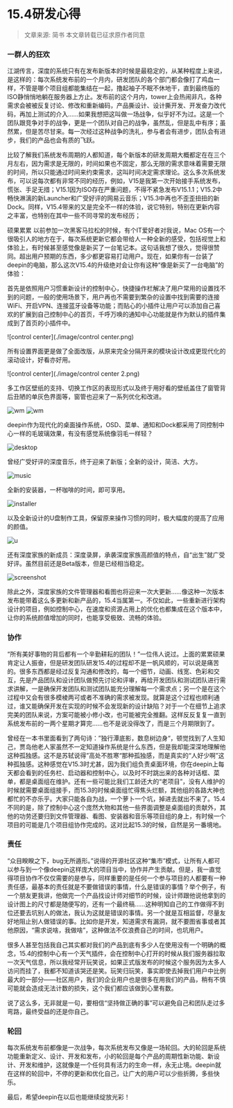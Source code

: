 # 15.4研发心得

> 文章来源: 简书 本文章转载已征求原作者同意

### 一群人的狂欢

江湖传言，深度的系统只有在发布新版本的时候是最稳定的，从某种程度上来说，是这样的：每次系统发布前的一个月内，研发团队的各个部门都会像打了鸡血一样，不管是哪个项目组都能集结在一起，撸起袖子不眠不休地干，直到最终版的ISO静悄悄地躺在服务器上方止。发布前的这个月内，tower上会热闹非凡，各种需求会被被反复讨论、修改和重新编码，产品撕设计、设计撕开发、开发奋力改代码，再加上测试的介入……如果我想把这叫做一场战争，似乎好不为过。这是一个团队跟竞争对手的战争，更是一个团队对自己的战争，虽然乱，但是乱中有序；虽然累，但是苦尽甘来。每一次经过这种战争的洗礼，参与者会有进步，团队会有进步，我们的产品也会有质的飞跃。

比较了解我们系统发布周期的人都知道，每个新版本的研发周期大概都定在在三个月左右，因为需求是无限的，时间如果也不固定，那么无限的需求意味着需要无限的时间，所以只能通过时间来约束需求，这叫时间决定需求理论。这么多次系统发布，可以说每次都有非常不同的经历，例如，V15是我第一次开始接手系统发布，慌张、手足无措；V15.1因为ISO存在严重问题，不得不紧急发布V15.1.1；V15.2中畅快淋漓的新Launcher和广受好评的网易云音乐；V15.3中再也不歪歪扭扭的新Dock。同样，V15.4带来的又是完全不一样的体验，说它特别，特别在更新内容之丰富，也特别在其中一些不同寻常的发布经历；

硕果累累
 以前参加一次黑客马拉松的时候，有个IT爱好者对我说，Mac OS有一个很吸引人的地方在于，每次系统更新它都会带给人一种全新的感受，包括视觉上和体验上，有时候甚至感觉像是新买了一台笔记本。这句话我想了很久，觉得很赞同。超出用户预期的东西，多少都更容易打动用户。现在，如果你有一台装了deepin的电脑，那么这次V15.4的升级绝对会让你有这种“像是新买了一台电脑”的体验：

首先是依照用户习惯重新设计的控制中心，快捷操作栏解决了用户常用的设置找不到的问题，一般的使用场景下，用户再也不需要到繁杂的设置中找到需要的连接WiFi、开启VPN、连接蓝牙设备等功能；而贴心的小插件让用户可以添加自己喜欢的扩展到自己控制中心的首页，千呼万唤的通知中心功能就是作为默认的插件集成到了首页的小插件中。

![control center](./image/control center.png)

所有设置界面更是做了全面改版，从原来完全分隔开来的模块设计改成更现代化的滚动设计，好看亦好用。

![control center](./image/control center 2.png)

多工作区壁纸的支持、切换工作区的表现形式以及终于用好看的壁纸盖住了窗管背后丑陋的单灰色界面等，窗管也迎来了一系列优化和改进。

![wm](./image/wm.png)
![wm](./image/wm2.png)

deepin作为现代化的桌面操作系统，OSD、菜单、通知和Dock都采用了同控制中心一样的毛玻璃效果，有没有感觉系统像羽毛一样轻？

![desktop](./image/desktop.png)

曾经广受好评的深度音乐，终于迎来了新版；全新的设计，简洁、大方。

![music](./image/music.png)

全新的安装器，一杯咖啡的时间，即可享用。

![installer](./image/installer.jpg)

以及全新设计的U盘制作工具，保留原来操作习惯的同时，极大幅度的提高了应用的颜值。

![u](./image/u.png)

还有深度家族的新成员：深度录屏，承袭深度家族高颜值的特点，自“出生”就广受好评。虽然目前还是Beta版本，但是已经相当稳定。

![screenshot](./image/screenshot.jpg)

除此之外，深度家族的文件管理器和看图也将迎来一次大更新……像这种一次版本发布能带着这么多更新和新产品的，15.4当属第一。不仅如此，一些重新进行架构设计的项目，例如控制中心，在速度和资源占用上的优化也都集成在这个版本中，让你的系统颜值增加的同时，也能享受极致、流畅的体验。

### 协作

 “所有美好事物的背后都有一个辛勤耕耘的团队！”一位伟人说过。上面的累累硕果肯定让人振奋，但是研发团队研发15.4的过程却不是一帆风顺的，可以说是痛苦的。很多东西都是经过反复沟通和修改的，每一个细节，动画、线宽、色彩和交互，先是产品团队和设计团队做预先讨论和评审，再给开发团队和测试团队进行需求讲解，一是确保开发团队和测试团队能充分理解每一个需求点；另一个是在这个过程中又会有很多模棱两可或者不准确的需求被发现。就算是这个过程也顺利通过，谁又能确保开发在实现的时候不会发现新的设计缺陷？对于一个在细节上追求完美的团队来说，方案可能被小修小改，也可能被完全推翻。这样反反复复一直到系统发布前的一两个星期才算完……也不是说没得改了，而是三个月期限到了。

曾经在一本书里面看到了两句诗：”独行潭底影，数息树边身“，顿觉找到了人生知己，贾岛他老人家虽然不一定知道操作系统是什么东西，但是我却能深深地理解他这种孤独感。这不是苏轼说得”高处不胜寒“那种孤独感，而是真实的“人好少啊”这种孤独感。这种感觉在V15.3时尤甚，因为我们组负责桌面环境，你在deepin上每天都会看到的任务栏、启动器和控制中心，以及时不时跳出来的各种对话框、菜单，都是桌面组在维护。还有一些可能比我们工龄还大的“老项目”，没有人维护的时候就需要桌面组接手，而15.3的时候桌面组忙得焦头烂额，其他组的各路大神也都忙的不亦乐乎。大家只能各自为战，一个萝卜一个坑，掉进去就出不来了。15.4不同的是，除了控制中心这个庞然大物和其他一些界面调整是桌面组的贡献外，其他的功劳还要归到文件管理器、看图、安装器和音乐等项目组的身上，有时候一个项目的可能是几个项目组协作完成的。这对比起15.3的时候，自然是另一番境地。

### 责任

 “众目睽睽之下，bug无所遁形。”说得的开源社区这种“集市”模式，让所有人都可以参与到一个像deepin这样庞大的项目当中，协作并产生贡献。但是，我一直觉得项目协作不仅仅需要的是参与，同样重要的是任何一个参与项目的人都要有一种责任感，最基本的责任就是不要做错误的事情，什么是错误的事情？举个例子，有一个朋友更我讲，他做完一个产品找设计师对细节的时候，设计师跟他说他拿到的设计图上的尺寸都是随便写的，还有一个最终稿……这种明知自己的工作做得不到位还要去坑别人的做法，我认为这就是错误的事情。另一个就是互相监督，尽量友好地阻止别人做错误的事。比如你是开发，知道需求有漏洞，就不要图省事或者其他原因，“需求说啥，我做啥”，这种做法不仅浪费自己的时间，也坑用户。

很多人甚至包括我自己其实都对我们的产品到底有多少人在使用没有一个明确的概念，15.4的控制中心有一个天气插件，会在控制中心打开的时候从我们服务器拉取一次天气信息，所以我经常开玩笑说，如果正式版发布的时候这个服务因为太多人访问而挂了，我都不知道该哭还是笑。玩笑归玩笑，事实即使去掉我们用户中比例最大的一部分——社区用户，我们的企业用户也是很多在用我们的产品，稍有不慎可能就会造成无法计数的损失，这个我们都应该做到心里有数。

说了这么多，无非就是一句，要相信“坚持做正确的事”可以避免自己和团队走过多弯路，最终受益的还是你自己。

### 轮回

 每次系统发布前都像是一次战争，每次系统发布又像是一场轮回。大的轮回是系统功能重新定义、设计、开发和发布，小的轮回是每个产品的周期性新功能、新设计、开发和维护，这就像是一个任何具有活力的生命一样，永无止境。deepin就在这样的轮回中，不停的更新和优化自己，让广大的用户可以少些折腾，多些快乐。

最后，希望deepin在以后也能继续绽放光彩！

